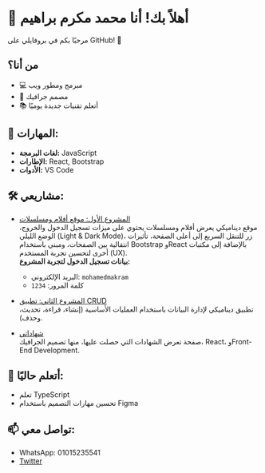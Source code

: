 # 👋 أهلاً بك! أنا محمد مكرم براهيم

مرحبًا بكم في بروفايلي على GitHub! 🌟

## من أنا؟
- 💻 مبرمج ومطور ويب
- 🎨 مصمم جرافيك
- 📚 أتعلم تقنيات جديدة يوميًا

## 🔧 المهارات:
- **لغات البرمجة:** JavaScript 
- **الإطارات:** React, Bootstrap
- **الأدوات:** VS Code

## 🛠️ مشاريعي:
- [المشروع الأول: موقع أفلام ومسلسلات](https://moomakram.github.io/)  
  موقع ديناميكي يعرض أفلام ومسلسلات يحتوي على ميزات تسجيل الدخول والخروج، الوضع الليلي (Light & Dark Mode)، زر للتنقل السريع إلى أعلى الصفحة، تأثيرات انتقالية بين الصفحات، ومبني باستخدام Bootstrap وReact بالإضافة إلى مكتبات أخرى لتحسين تجربة المستخدم (UX).  
  **بيانات تسجيل الدخول لتجربة المشروع:**

  - البريد الإلكتروني: `mohamedmakram`
  - كلمة المرور: `1234`

- [المشروع الثاني: تطبيق CRUD](https://moomakram.github.io/cruds/)  
  تطبيق ديناميكي لإدارة البيانات باستخدام العمليات الأساسية (إنشاء، قراءة، تحديث، وحذف).

- [شهاداتي](https://moomakram.github.io/my-courses/)  
  صفحة تعرض الشهادات التي حصلت عليها، منها تصميم الجرافيك، React، وFront-End Development.

## 🌱 أتعلم حاليًا:
- تعلم TypeScript
- تحسين مهارات التصميم باستخدام Figma

## 📫 تواصل معي:
- WhatsApp: 01015235541
- [Twitter](https://x.com/mohamedmakram73?t=wJiDsnVkLxGhFKc3us7t8g&s=08)
